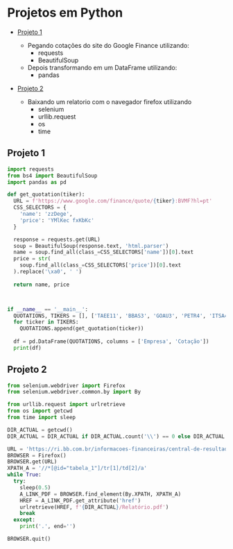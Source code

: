 # Projetos em Python

* [Projeto 1](https://github.com/AdryanMaikel/Python_NGS/blob/main/README.md#-projeto-1)
   - Pegando cotações do site do Google Finance utilizando:
        * requests
        * BeautifulSoup
    - Depois transformando em um DataFrame utilizando:
        - pandas

* [Projeto 2](https://github.com/AdryanMaikel/Python_NGS/blob/main/README.md#projeto-2-projeto-2)
   - Baixando um relatorio com o navegador firefox utilizando
     * selenium
     * urllib.request
     * os
     * time


## <a id="Projeto-1"></a> Projeto 1

```python
import requests
from bs4 import BeautifulSoup
import pandas as pd

def get_quotation(tiker):
  URL = f'https://www.google.com/finance/quote/{tiker}:BVMF?hl=pt'
  CSS_SELECTORS = {
    'name': 'zzDege',
    'price': 'YMlKec fxKbKc'
  }

  response = requests.get(URL)
  soup = BeautifulSoup(response.text, 'html.parser')
  name = soup.find_all(class_=CSS_SELECTORS['name'])[0].text
  price = str(
    soup.find_all(class_=CSS_SELECTORS['price'])[0].text
  ).replace('\xa0', ' ')
  
  return name, price



if __name__ == '__main__':
  QUOTATIONS, TIKERS = [], ['TAEE11', 'BBAS3', 'GOAU3', 'PETR4', 'ITSA4']
  for ticker in TIKERS:
    QUOTATIONS.append(get_quotation(ticker))
  
  df = pd.DataFrame(QUOTATIONS, columns = ['Empresa', 'Cotação'])
  print(df)

```

## <a id="Projeto-2"></a> Projeto 2

```python
from selenium.webdriver import Firefox
from selenium.webdriver.common.by import By

from urllib.request import urlretrieve
from os import getcwd
from time import sleep

DIR_ACTUAL = getcwd()
DIR_ACTUAL = DIR_ACTUAL if DIR_ACTUAL.count('\\') == 0 else DIR_ACTUAL.replace('\\', '/')

URL = 'https://ri.bb.com.br/informacoes-financeiras/central-de-resultados/'
BROWSER = Firefox()
BROWSER.get(URL)
XPATH_A = '//*[@id="tabela_1"]/tr[1]/td[2]/a'
while True:
  try:
    sleep(0.5)
    A_LINK_PDF = BROWSER.find_element(By.XPATH, XPATH_A)
    HREF = A_LINK_PDF.get_attribute('href')
    urlretrieve(HREF, f'{DIR_ACTUAL}/Relatório.pdf')
    break
  except:
    print('.', end='')

BROWSER.quit()

```
